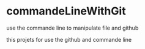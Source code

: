 # commandeLineWithGit
use the commande line to manipulate file and github

this projets for use the github and commande line
